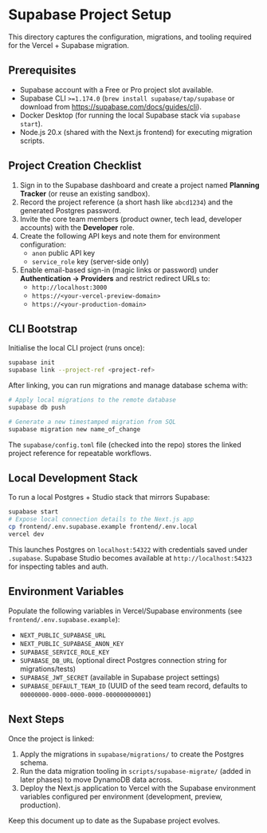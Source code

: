 # Supabase Project Setup

This directory captures the configuration, migrations, and tooling required for the Vercel + Supabase migration.

## Prerequisites
- Supabase account with a Free or Pro project slot available.
- Supabase CLI `>=1.174.0` (`brew install supabase/tap/supabase` or download from https://supabase.com/docs/guides/cli).
- Docker Desktop (for running the local Supabase stack via `supabase start`).
- Node.js 20.x (shared with the Next.js frontend) for executing migration scripts.

## Project Creation Checklist
1. Sign in to the Supabase dashboard and create a project named **Planning Tracker** (or reuse an existing sandbox).
2. Record the project reference (a short hash like `abcd1234`) and the generated Postgres password.
3. Invite the core team members (product owner, tech lead, developer accounts) with the **Developer** role.
4. Create the following API keys and note them for environment configuration:
   - `anon` public API key
   - `service_role` key (server-side only)
5. Enable email-based sign-in (magic links or password) under **Authentication → Providers** and restrict redirect URLs to:
   - `http://localhost:3000`
   - `https://<your-vercel-preview-domain>`
   - `https://<your-production-domain>`

## CLI Bootstrap
Initialise the local CLI project (runs once):

```bash
supabase init
supabase link --project-ref <project-ref>
```

After linking, you can run migrations and manage database schema with:

```bash
# Apply local migrations to the remote database
supabase db push

# Generate a new timestamped migration from SQL
supabase migration new name_of_change
```

The `supabase/config.toml` file (checked into the repo) stores the linked project reference for repeatable workflows.

## Local Development Stack
To run a local Postgres + Studio stack that mirrors Supabase:

```bash
supabase start
# Expose local connection details to the Next.js app
cp frontend/.env.supabase.example frontend/.env.local
vercel dev
```

This launches Postgres on `localhost:54322` with credentials saved under `.supabase`. Supabase Studio becomes available at `http://localhost:54323` for inspecting tables and auth.

## Environment Variables
Populate the following variables in Vercel/Supabase environments (see `frontend/.env.supabase.example`):

- `NEXT_PUBLIC_SUPABASE_URL`
- `NEXT_PUBLIC_SUPABASE_ANON_KEY`
- `SUPABASE_SERVICE_ROLE_KEY`
- `SUPABASE_DB_URL` (optional direct Postgres connection string for migrations/tests)
- `SUPABASE_JWT_SECRET` (available in Supabase project settings)
- `SUPABASE_DEFAULT_TEAM_ID` (UUID of the seed team record, defaults to `00000000-0000-0000-0000-000000000001`)

## Next Steps
Once the project is linked:
1. Apply the migrations in `supabase/migrations/` to create the Postgres schema.
2. Run the data migration tooling in `scripts/supabase-migrate/` (added in later phases) to move DynamoDB data across.
3. Deploy the Next.js application to Vercel with the Supabase environment variables configured per environment (development, preview, production).

Keep this document up to date as the Supabase project evolves.
